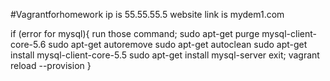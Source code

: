 #Vagrantforhomework
ip is 55.55.55.5
website link is mydem1.com

if (error for mysql){
    run those command;
    sudo apt-get purge mysql-client-core-5.6
    sudo apt-get autoremove
    sudo apt-get autoclean
    sudo apt-get install mysql-client-core-5.5
    sudo apt-get install mysql-server
    exit;
    vagrant reload --provision
}
